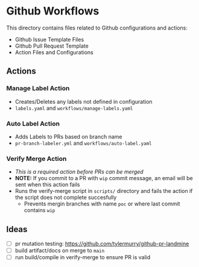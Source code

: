 # Github Workflows 

This directory contains files related to Github configurations and actions:
 
  - Github Issue Template Files
  - Github Pull Request Template
  - Action Files and Configurations

## Actions

  ### Manage Label Action

  - Creates/Deletes any labels not defined in configuration
  - `labels.yaml` and `workflows/manage-labels.yaml`

  ### Auto Label Action

  - Adds Labels to PRs based on branch name
  - `pr-branch-labeler.yml` and `workflows/auto-label.yaml`

  ### Verify Merge Action

  - _This is a required action before PRs can be merged_
  - **NOTE:** If you commit to a PR with `wip` commit message, an email will be sent when this action fails
  - Runs the verify-merge script in `scripts/` directory and fails the action if the script does not complete succesfully
    - Prevents mergin branches with name `poc` or where last commit contains `wip` 


## Ideas
  - [ ] pr mutation testing: https://github.com/tylermurry/github-pr-landmine
  - [ ] build artifact/docs on merge to `main`
  - [ ] run build/compile in verify-merge to ensure PR is valid
